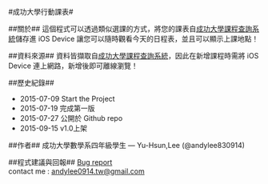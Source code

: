 #成功大學行動課表#

##關於##
這個程式可以透過類似選課的方式，將您的課表自[成功大學課程查詢系統](http://course-query.acad.ncku.edu.tw/qry/)儲存進 iOS Device 讓您可以隨時觀看今天的日程表，並且可以顯示上課地點！

##資料來源##
資料皆擷取自[成功大學課程查詢系統](http://course-query.acad.ncku.edu.tw/qry/)，因此在新增課程時需將 iOS Device 連上網路，新增後即可離線瀏覽！

##歷史紀錄##
* 2015-07-09 Start the Project
* 2015-07-19 完成第一版
* 2015-07-27 公開於 Github repo
* 2015-09-15 v1.0上架


##作者##
成功大學數學系四年級學生 — Yu-Hsun,Lee (@andylee830914)

##程式建議與回報##
[Bug report](https://docs.google.com/forms/d/1BzZjjQ5EjcPH72uMBWf01rePPQnyJXhSbEBAcTm99TA/viewform?usp=send_form)
<br>
contact me : <andylee0914.tw@gmail.com>
